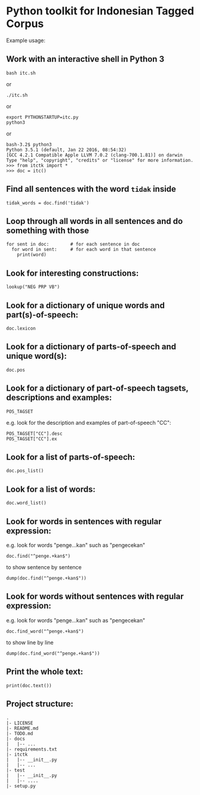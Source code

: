 # Python toolkit for Indonesian Tagged Corpus

Example usage:

Work with an interactive shell in Python 3
-----

```
bash itc.sh
```
or 
```
./itc.sh
```
or 
```
export PYTHONSTARTUP=itc.py
python3
```
or 
  ```
bash-3.2$ python3
Python 3.5.1 (default, Jan 22 2016, 08:54:32) 
[GCC 4.2.1 Compatible Apple LLVM 7.0.2 (clang-700.1.81)] on darwin
Type "help", "copyright", "credits" or "license" for more information.
>>> from itctk import *
>>> doc = itc()
```

Find all sentences with the word `tidak` inside
-----

```
tidak_words = doc.find('tidak')
```

Loop through all words in all sentences and do something with those
---
```
for sent in doc:        # for each sentence in doc
  for word in sent:     # for each word in that sentence
    print(word)
```

Look for interesting constructions:
---
```
lookup("NEG PRP VB")
```

Look for a dictionary of unique words and part(s)-of-speech:
---
```
doc.lexicon
```

Look for a dictionary of parts-of-speech and unique word(s):
---
```
doc.pos
```

Look for a dictionary of part-of-speech tagsets, descriptions and examples:
---
```
POS_TAGSET
```
e.g. look for the description and examples of part-of-speech "CC":
```
POS_TAGSET["CC"].desc
POS_TAGSET["CC"].ex
```

Look for a list of parts-of-speech:
---
```
doc.pos_list()
```

Look for a list of words:
---
```
doc.word_list()
```

Look for words in sentences with regular expression:
---
e.g. look for words "penge...kan" such as "pengecekan"
```
doc.find("^penge.+kan$")
```
to show sentence by sentence
```
dump(doc.find("^penge.+kan$"))
```

Look for words without sentences with regular expression:
---
e.g. look for words "penge...kan" such as "pengecekan"
```
doc.find_word("^penge.+kan$")
```
to show line by line
```
dump(doc.find_word("^penge.+kan$"))
```

Print the whole text:
---
```
print(doc.text())
```

Project structure:
---

```
.
|- LICENSE
|- README.md
|- TODO.md
|- docs
|   |-- ...
|- requirements.txt
|- itctk               
|   |-- __init__.py
|   |-- ...
|- test
|   |-- __init__.py
|   |-- ....
|- setup.py
```
